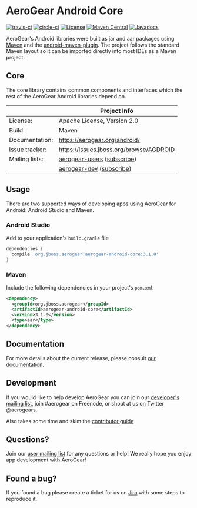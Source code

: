 # AeroGear Android Core

[![travis-ci](https://img.shields.io/travis/aerogear/aerogear-android-core/master.svg)](http://travis-ci.org/aerogear/aerogear-android-core)
[![circle-ci](https://img.shields.io/circleci/project/github/aerogear/aerogear-android-core/master.svg)](https://circleci.com/gh/aerogear/aerogear-android-core)
[![License](https://img.shields.io/badge/-Apache%202.0-green.svg)](https://opensource.org/s/Apache-2.0)
[![Maven Central](https://img.shields.io/maven-central/v/org.jboss.aerogear/aerogear-android-core.svg)](http://search.maven.org/#search%7Cga%7C1%7Caerogear-android-core)
[![Javadocs](http://www.javadoc.io/badge/org.jboss.aerogear/aerogear-android-core.svg?color=blue)](http://www.javadoc.io/doc/org.jboss.aerogear/aerogear-android-core)

AeroGear's Android libraries were built as jar and aar packages using [Maven](http://maven.apache.org/) and the [android-maven-plugin](https://github.com/jayway/maven-android-plugin). The project follows the standard Maven layout so it can be imported directly into most IDEs as a Maven project.

## Core

The core library contains common components and interfaces which the rest of the AeroGear Android libraries depend on.  

|                 | Project Info  |
| --------------- | ------------- |
| License:        | Apache License, Version 2.0  |
| Build:          | Maven  |
| Documentation:  | https://aerogear.org/android/ |
| Issue tracker:  | https://issues.jboss.org/browse/AGDROID  |
| Mailing lists:  | [aerogear-users](http://aerogear-users.1116366.n5.nabble.com/) ([subscribe](https://lists.jboss.org/mailman/listinfo/aerogear-users))  |
|                 | [aerogear-dev](http://aerogear-dev.1069024.n5.nabble.com/) ([subscribe](https://lists.jboss.org/mailman/listinfo/aerogear-dev))  |

## Usage

There are two supported ways of developing apps using AeroGear for Android: Android Studio and Maven.

### Android Studio

Add to your application's `build.gradle` file

```groovy
dependencies {
  compile 'org.jboss.aerogear:aerogear-android-core:3.1.0'
}
```

### Maven

Include the following dependencies in your project's `pom.xml`

```xml
<dependency>
  <groupId>org.jboss.aerogear</groupId>
  <artifactId>aerogear-android-core</artifactId>
  <version>3.1.0</version>
  <type>aar</type>
</dependency>
```

## Documentation

For more details about the current release, please consult [our documentation](https://aerogear.org/android/).

## Development

If you would like to help develop AeroGear you can join our [developer's mailing list](https://lists.jboss.org/mailman/listinfo/aerogear-dev), join #aerogear on Freenode, or shout at us on Twitter @aerogears.

Also takes some time and skim the [contributor guide](http://aerogear.org/docs/guides/Contributing/)

## Questions?

Join our [user mailing list](https://lists.jboss.org/mailman/listinfo/aerogear-users) for any questions or help! We really hope you enjoy app development with AeroGear!

## Found a bug?

If you found a bug please create a ticket for us on [Jira](https://issues.jboss.org/browse/AGDROID) with some steps to reproduce it.

